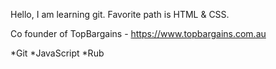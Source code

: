 Hello, I am learning git. Favorite path is HTML & CSS.

Co founder of TopBargains - https://www.topbargains.com.au

*Git
*JavaScript
*Rub